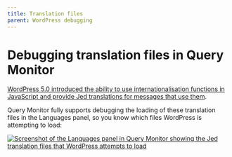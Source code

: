 ```yaml
---
title: Translation files
parent: WordPress debugging
---
```


# Debugging translation files in Query Monitor

<!-- @todo docs about PHP/MO/PO translations -->

[WordPress 5.0 introduced the ability to use internationalisation functions in JavaScript and provide Jed translations for messages that use them](https://make.wordpress.org/core/2018/11/09/new-javascript-i18n-support-in-wordpress/).

Query Monitor fully supports debugging the loading of these translation files in the Languages panel, so you know which files WordPress is attempting to load:

[![Screenshot of the Languages panel in Query Monitor showing the Jed translation files that WordPress attempts to load](/assets/jed.png)](/assets/jed.png)
